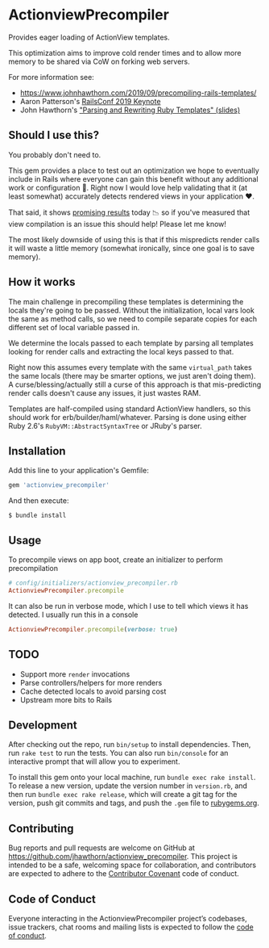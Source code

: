# ActionviewPrecompiler

Provides eager loading of ActionView templates.

This optimization aims to improve cold render times and to allow more memory to be shared via CoW on forking web servers.

For more information see:

* https://www.johnhawthorn.com/2019/09/precompiling-rails-templates/
* Aaron Patterson's [RailsConf 2019 Keynote](https://www.youtube.com/watch?v=8Dld5kFWGCc)
* John Hawthorn's ["Parsing and Rewriting Ruby Templates" (slides)](https://www.slideshare.net/JohnHawthorn4/parsing-and-rewriting-ruby-templates)

## Should I use this?

You probably don't need to.

This gem provides a place to test out an optimization we hope to eventually include in Rails where everyone can gain this benefit without any additional work or configuration :hugs:.
Right now I would love help validating that it (at least somewhat) accurately detects rendered views in your application :heart:.

That said, it shows [promising results](https://www.johnhawthorn.com/2019/09/precompiling-rails-templates/) today :chart_with_downwards_trend: so if you've measured that view compilation is an issue this should help! Please let me know!

The most likely downside of using this is that if this mispredicts render calls it will waste a little memory (somewhat ironically, since one goal is to save memory).

## How it works

The main challenge in precompiling these templates is determining the locals they're going to be passed.
Without the initialization, local vars look the same as method calls, so we need to compile separate copies for each different set of local variable passed in.

We determine the locals passed to each template by parsing all templates looking for render calls and extracting the local keys passed to that.

Right now this assumes every template with the same `virtual_path` takes the same locals (there may be smarter options, we just aren't doing them).
A curse/blessing/actually still a curse of this approach is that mis-predicting render calls doesn't cause any issues, it just wastes RAM.

Templates are half-compiled using standard ActionView handlers, so this should work for erb/builder/haml/whatever.
Parsing is done using either Ruby 2.6's `RubyVM::AbstractSyntaxTree` or JRuby's parser.

## Installation

Add this line to your application's Gemfile:

```ruby
gem 'actionview_precompiler'
```

And then execute:

    $ bundle install

## Usage

To precompile views on app boot, create an initializer to perform precompilation

``` ruby
# config/initializers/actionview_precompiler.rb
ActionviewPrecompiler.precompile
```

It can also be run in verbose mode, which I use to tell which views it has detected. I usually run this in a console

``` ruby
ActionviewPrecompiler.precompile(verbose: true)
```

## TODO

* Support more `render` invocations
* Parse controllers/helpers for more renders
* Cache detected locals to avoid parsing cost
* Upstream more bits to Rails

## Development

After checking out the repo, run `bin/setup` to install dependencies. Then, run `rake test` to run the tests. You can also run `bin/console` for an interactive prompt that will allow you to experiment.

To install this gem onto your local machine, run `bundle exec rake install`. To release a new version, update the version number in `version.rb`, and then run `bundle exec rake release`, which will create a git tag for the version, push git commits and tags, and push the `.gem` file to [rubygems.org](https://rubygems.org).

## Contributing

Bug reports and pull requests are welcome on GitHub at https://github.com/jhawthorn/actionview_precompiler. This project is intended to be a safe, welcoming space for collaboration, and contributors are expected to adhere to the [Contributor Covenant](http://contributor-covenant.org) code of conduct.

## Code of Conduct

Everyone interacting in the ActionviewPrecompiler project’s codebases, issue trackers, chat rooms and mailing lists is expected to follow the [code of conduct](https://github.com/jhawthorn/actionview_precompiler/blob/master/CODE_OF_CONDUCT.md).
